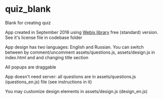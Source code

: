 # quiz_blank
Blank for creating quiz

App created in September 2016 using [Webix library](http://webix.com) free (standard) version.
See it's license file in codebase folder 

App design has two languages: English and Russian.
You can switch between by comment/uncomment assets/questions.js, assets/design.js in index.html and and changing title section 

All popups are draggable

App doesn't need server: all questions are in assets/questions.js (questions_en.js) file (see instructions in it)

You may customize design elements in assets/design.js (design_en.js)
